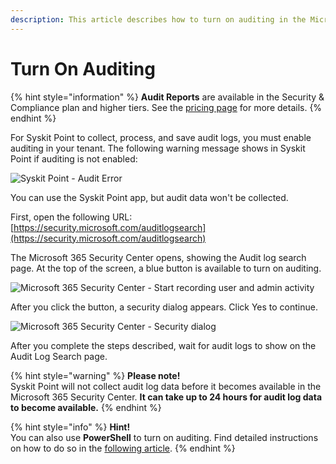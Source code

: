 ```yaml
---
description: This article describes how to turn on auditing in the Microsoft 365 Security & Compliance Center.
---
```


# Turn On Auditing

{% hint style="information" %}
**Audit Reports** are available in the Security & Compliance plan and higher tiers. See the [pricing page](https://www.syskit.com/products/point/pricing/) for more details.
{% endhint %}

For Syskit Point to collect, process, and save audit logs, you must enable auditing in your tenant. The following warning message shows in Syskit Point if auditing is not enabled:

![Syskit Point - Audit Error](../.gitbook/assets/turn-on-auditing-point-error.png)

You can use the Syskit Point app, but audit data won't be collected.

First, open the following URL: [https://security.microsoft.com/auditlogsearch](https://security.microsoft.com/auditlogsearch)

The Microsoft 365 Security Center opens, showing the Audit log search page. At the top of the screen, a blue button is available to turn on auditing.

![Microsoft 365 Security Center - Start recording user and admin activity](../.gitbook/assets/turn-on-auditing-audit-log-search-screen.png)

After you click the button, a security dialog appears. Click Yes to continue.

![Microsoft 365 Security Center - Security dialog](../.gitbook/assets/turn-on-auditing-security-dialog.png)

After you complete the steps described, wait for audit logs to show on the Audit Log Search page.

{% hint style="warning" %}
**Please note!**  
Syskit Point will not collect audit log data before it becomes available in the Microsoft 365 Security Center. **It can take up to 24 hours for audit log data to become available.**
{% endhint %}

{% hint style="info" %}
**Hint!**  
You can also use **PowerShell** to turn on auditing. Find detailed instructions on how to do so in the [following article](https://docs.microsoft.com/en-us/microsoft-365/compliance/turn-audit-log-search-on-or-off).
{% endhint %}

